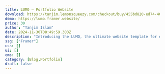 ```yaml
---
title: LUMO — Portfolio Website
download: https://tanjim.lemonsqueezy.com/checkout/buy/455bd820-ed74-40ca-bfd0-3940adf44f81
demo: https://lumo.framer.website/
price: 39
author: "Tanjim Islam"
date: 2024-11-30T08:49:59.303Z
description: "Introducing the LUMO, the ultimate website template for designers and agencies for Framer. Designed to showcase your work in the most stunning and captivating way possible, this template is sure to impress potential clients and take your business to new heights."
ssg: ["Framer"]
css: []
ui: []
cms: []
category: [Blog,Portfolio]
draft: false
---
```

